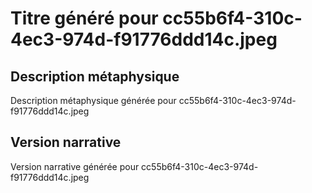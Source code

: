 # Titre généré pour cc55b6f4-310c-4ec3-974d-f91776ddd14c.jpeg

## Description métaphysique
Description métaphysique générée pour cc55b6f4-310c-4ec3-974d-f91776ddd14c.jpeg

## Version narrative
Version narrative générée pour cc55b6f4-310c-4ec3-974d-f91776ddd14c.jpeg
